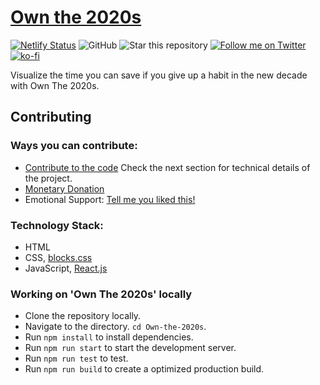 # [Own the 2020s](https://own2020s.com)
[![Netlify Status](https://api.netlify.com/api/v1/badges/0d53ba7f-ce39-4aa0-a218-85fbf9502b37/deploy-status)](https://app.netlify.com/sites/own2020s/deploys)
![GitHub](https://img.shields.io/github/license/recurshawn/Own-the-2020s?label=License&style=flat-square)
![Star this repository](https://img.shields.io/github/stars/recurshawn/Own-the-2020s?style=social)
[![Follow me on Twitter](https://img.shields.io/twitter/follow/incept_shawn?style=social)](https://twitter.com/incept_shawn)
[![ko-fi](https://www.ko-fi.com/img/githubbutton_sm.svg)](https://ko-fi.com/recurshawn)

Visualize the time you can save if you give up a habit in the new decade with Own The 2020s.

## Contributing

### Ways you can contribute: ###
- [Contribute to the code](https://github.com/recurshawn/Own-the-2020s) Check the next section for technical details of the project.
- [Monetary Donation](https://ko-fi.com/recurshawn)
- Emotional Support: [Tell me you liked this!](https://twitter.com/Incept_shawn)

### Technology Stack: ###
- HTML
- CSS, [blocks.css](https://github.com/thesephist/blocks.css)
- JavaScript, [React.js](https://reactjs.org/)

### Working on 'Own The 2020s' locally ###
- Clone the repository locally. 
- Navigate to the directory. `cd Own-the-2020s`.
- Run `npm install` to install dependencies.
- Run `npm run start` to start the development server.
- Run `npm run test` to test.
- Run `npm run build` to create a optimized production build.

